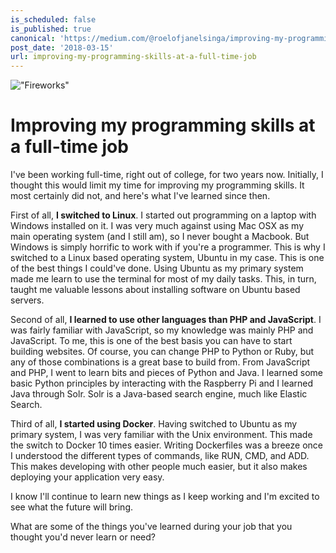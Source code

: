 ```yaml
---
is_scheduled: false
is_published: true
canonical: 'https://medium.com/@roelofjanelsinga/improving-my-programming-skills-at-a-full-time-job-e3f380c492b1'
post_date: '2018-03-15'
url: improving-my-programming-skills-at-a-full-time-job
---
```

!["Fireworks"](/images/articles/1_5U2TFnE_wepgDzToah--Xg.jpeg)

# Improving my programming skills at a full-time job

I've been working full-time, right out of college, for two years now. Initially, I thought this would limit my time for improving my programming skills. It most certainly did not, and here's what I've learned since then.

First of all, **I switched to Linux**. I started out programming on a laptop with Windows installed on it. I was very much against using Mac OSX as my main operating system (and I still am), so I never bought a Macbook. But Windows is simply horrific to work with if you're a programmer. This is why I switched to a Linux based operating system, Ubuntu in my case. This is one of the best things I could've done. Using Ubuntu as my primary system made me learn to use the terminal for most of my daily tasks. This, in turn, taught me valuable lessons about installing software on Ubuntu based servers.

Second of all, **I learned to use other languages than PHP and JavaScript**. I was fairly familiar with JavaScript, so my knowledge was mainly PHP and JavaScript. To me, this is one of the best basis you can have to start building websites. Of course, you can change PHP to Python or Ruby, but any of those combinations is a great base to build from. From JavaScript and PHP, I went to learn bits and pieces of Python and Java. I learned some basic Python principles by interacting with the Raspberry Pi and I learned Java through Solr. Solr is a Java-based search engine, much like Elastic Search.

Third of all, **I started using Docker**. Having switched to Ubuntu as my primary system, I was very familiar with the Unix environment. This made the switch to Docker 10 times easier. Writing Dockerfiles was a breeze once I understood the different types of commands, like RUN, CMD, and ADD. This makes developing with other people much easier, but it also makes deploying your application very easy.

I know I'll continue to learn new things as I keep working and I'm excited to see what the future will bring.

What are some of the things you've learned during your job that you thought you'd never learn or need?

